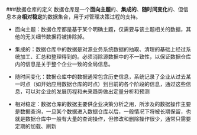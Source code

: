 ###数据仓库的定义
数据仓库是一个**面向主题**的、**集成的**、**随时间变化**的、但信息本身**相对稳定**的数据集合，用于对管理决策过程的支持。

- 面向主题：数据仓库都是基于某个明确主题，仅需要与该主题相关的数据，其他的无关细节数据将被排除掉。

- 集成的：数据仓库中的数据是对源业务系统数据的抽取、清理的基础上经过系统加工、汇总和整理得到的。必须消除源数据中的不一致性，以保证数据仓库内的信息是关于整个企业一致的全局信息。

- 随时间变化：数据仓库中的数据通常包含历史信息，系统记录了企业从过去某一时点（如开始应用数据仓库的时点）到目前的各个阶段的信息，通过这些信息，可以对企业的发展历程和未来趋势做出定量分析和预测

- 相对稳定：数据仓库的数据主要供企业决策分析之用，所涉及的数据操作主要是数据查询，一旦某个数据进入数据仓库以后，一般情况下将被长期保留，也就是数据仓库中一般有大量的查询操作，但修改和删除操作很少，通常只需要定期的加载、刷新